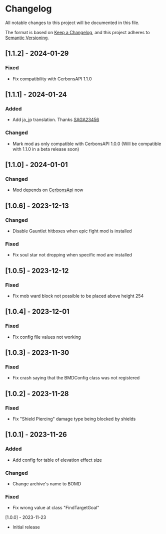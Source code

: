 # Changelog

All notable changes to this project will be documented in this file.

The format is based on [Keep a Changelog](https://keepachangelog.com/en/1.0.0/),
and this project adheres to [Semantic Versioning](https://semver.org/spec/v2.0.0.html).

## [1.1.2] - 2024-01-29

### Fixed

- Fix compatibility with CerbonsAPI 1.1.0

## [1.1.1] - 2024-01-24

### Added

- Add ja_jp translation. Thanks [SAGA23456](https://github.com/SAGA23456)

### Changed

- Mark mod as only compatible with CerbonsAPI 1.0.0 (Will be compatible with 1.1.0 in a beta release soon)

## [1.1.0] - 2024-01-01

### Changed

- Mod depends on [CerbonsApi](https://www.curseforge.com/minecraft/mc-mods/cerbons-api-forge) now

## [1.0.6] - 2023-12-13

### Changed

- Disable Gauntlet hitboxes when epic fight mod is installed

### Fixed

- Fix soul star not dropping when specific mod are installed

## [1.0.5] - 2023-12-12

### Fixed

- Fix mob ward block not possible to be placed above height 254

## [1.0.4] - 2023-12-01

### Fixed

- Fix config file values not working

## [1.0.3] - 2023-11-30

### Fixed

- Fix crash saying that the BMDConfig class was not registered

## [1.0.2] - 2023-11-28

### Fixed

- Fix "Shield Piercing" damage type being blocked by shields

## [1.0.1] - 2023-11-26

### Added

- Add config for table of elevation effect size

### Changed

- Change archive's name to BOMD

### Fixed

- Fix wrong value at class "FindTargetGoal"

[1.0.0] - 2023-11-23

- Initial release